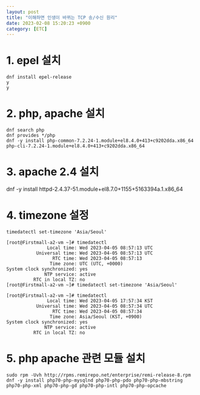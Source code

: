 ```yaml
---
layout: post
title: "이해하면 인생이 바뀌는 TCP 송/수신 원리"
date: 2023-02-08 15:20:23 +0900
category: [ETC]
---
```

# 1. epel 설치
```
dnf install epel-release
y
y
```

# 2. php, apache 설치
```
dnf search php
dnf provides */php
dnf -y install php-common-7.2.24-1.module+el8.4.0+413+c9202dda.x86_64 php-cli-7.2.24-1.module+el8.4.0+413+c9202dda.x86_64
```

# 3. apache 2.4 설치

dnf -y install httpd-2.4.37-51.module+el8.7.0+1155+5163394a.1.x86_64

# 4. timezone 설정
```
timedatectl set-timezone 'Asia/Seoul'
```

```
[root@Firstmall-a2-vm ~]# timedatectl
               Local time: Wed 2023-04-05 08:57:13 UTC
           Universal time: Wed 2023-04-05 08:57:13 UTC
                 RTC time: Wed 2023-04-05 08:57:13
                Time zone: UTC (UTC, +0000)
System clock synchronized: yes
              NTP service: active
          RTC in local TZ: no
[root@Firstmall-a2-vm ~]# timedatectl set-timezone 'Asia/Seoul'

[root@Firstmall-a2-vm ~]# timedatectl
               Local time: Wed 2023-04-05 17:57:34 KST
           Universal time: Wed 2023-04-05 08:57:34 UTC
                 RTC time: Wed 2023-04-05 08:57:34
                Time zone: Asia/Seoul (KST, +0900)
System clock synchronized: yes
              NTP service: active
          RTC in local TZ: no

```

# 5. php apache 관련 모듈 설치

```
sudo rpm -Uvh http://rpms.remirepo.net/enterprise/remi-release-8.rpm
dnf -y install php70-php-mysqlnd php70-php-pdo php70-php-mbstring php70-php-xml php70-php-gd php70-php-intl php70-php-opcache

```